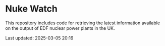 # Nuke Watch

This repository includes code for retrieving the latest information available on the output of EDF nuclear power plants in the UK.

Last updated: 2025-03-05 20:16
